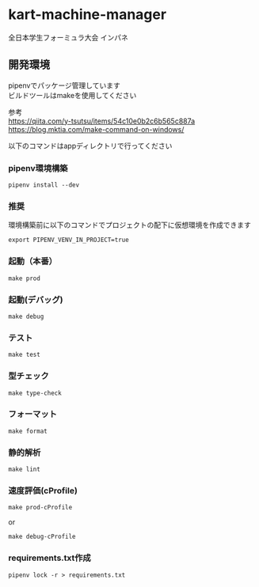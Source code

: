 # kart-machine-manager
全日本学生フォーミュラ大会 インパネ
## 開発環境

pipenvでパッケージ管理しています  
ビルドツールはmakeを使用してください

参考  
https://qiita.com/y-tsutsu/items/54c10e0b2c6b565c887a  
https://blog.mktia.com/make-command-on-windows/

以下のコマンドはappディレクトリで行ってください

### pipenv環境構築
    pipenv install --dev

### 推奨
環境構築前に以下のコマンドでプロジェクトの配下に仮想環境を作成できます  
```
export PIPENV_VENV_IN_PROJECT=true
```

### 起動（本番）
    make prod

### 起動(デバッグ)
    make debug

### テスト
    make test

### 型チェック
    make type-check

### フォーマット
    make format

### 静的解析
    make lint

### 速度評価(cProfile)
    make prod-cProfile
or
```
make debug-cProfile
```

### requirements.txt作成
    pipenv lock -r > requirements.txt
